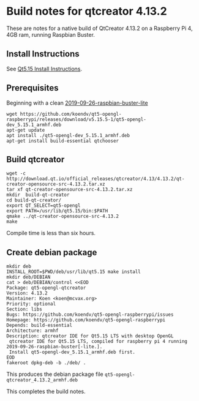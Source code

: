 # Build notes for qtcreator 4.13.2
These are notes for a native build of QtCreator 4.13.2 on a Raspberry Pi 4, 4GB ram, running Raspbian Buster. 

## Install Instructions
See [Qt5.15 Install Instructions](https://github.com/koendv/qt5-opengl-raspberrypi/blob/master/README.md#install-instructions).

## Prerequisites

Beginning with a clean [2019-09-26-raspbian-buster-lite](https://www.raspberrypi.org/downloads/raspbian/)

```
wget https://github.com/koendv/qt5-opengl-raspberrypi/releases/download/v5.15.5-1/qt5-opengl-dev_5.15.1_armhf.deb
apt-get update
apt install ./qt5-opengl-dev_5.15.1_armhf.deb
apt-get install build-essential qtchooser
```
## Build qtcreator
```
wget -c http://download.qt.io/official_releases/qtcreator/4.13/4.13.2/qt-creator-opensource-src-4.13.2.tar.xz
tar xf qt-creator-opensource-src-4.13.2.tar.xz 
mkdir  build-qt-creator
cd build-qt-creator/
export QT_SELECT=qt5-opengl
export PATH=/usr/lib/qt5.15/bin:$PATH
qmake ../qt-creator-opensource-src-4.13.2
make
```
Compile time is less than six hours.

## Create debian package
```
mkdir deb
INSTALL_ROOT=$PWD/deb/usr/lib/qt5.15 make install
mkdir deb/DEBIAN
cat > deb/DEBIAN/control <<EOD
Package: qt5-opengl-qtcreator
Version: 4.13.2
Maintainer: Koen <koen@mcvax.org>
Priority: optional
Section: libs
Bugs: https://github.com/koendv/qt5-opengl-raspberrypi/issues
Homepage: https://github.com/koendv/qt5-opengl-raspberrypi
Depends: build-essential
Architecture: armhf
Description: qtcreator IDE for Qt5.15 LTS with desktop OpenGL
 qtcreator IDE for Qt5.15 LTS, compiled for raspberry pi 4 running 2019-09-26-raspbian-buster[-lite.].
 Install qt5-opengl-dev_5.15.1_armhf.deb first.
EOD
fakeroot dpkg-deb -b ./deb/ .
```
 This produces the debian package file ```qt5-opengl-qtcreator_4.13.2_armhf.deb```
 
 This completes the build notes.




